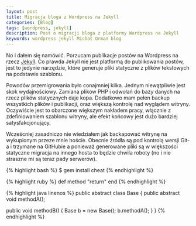 ```yaml
---
layout: post
title: Migracja bloga z Wordpress na Jekyll
categories: [Blog]
tags: [wordpress, jekyll]
description: Post o migracji bloga z platformy Wordpress na Jekyll
keywords: wordpress jekyll Michał Orman blog
---
```

No i dałem się namówić. Porzucam publikacje postów na Wordpress na rzecz [Jekyll](http://github.com/mojombo/jekyll/). Co prawda Jekyll nie jest platformą do publikowania postów, jest to jedynie narzędzie, które generuje pliki statyczne z plików tekstowych na podstawie szablonu.

Powodów przemigrowania było conajmniej kilka. Jednym niewątpliwie jest skok wydajnościowy. Zamiana plików PHP i odwołań do bazy danych na rzecz plików statycznych daje kopa. Dodatkowo mam pełen backup wszystkich plików i publikacji, oraz większą kontrolę nad wyglądem witryny. Oczywiście jest to obarczone większym nakładem pracy, włącznie z zdefiniowaniem szablonu witryny, ale efekt końcowy jest dużo bardziej satysfakcjonujący.

Wcześcniej zasadniczo nie wiedziałem jak backapować witrynę na wykupionym przeze mnie hoście. Obecnie źródła są pod kontrolą wersji Git-a i trzymane na GitHubie a ponieważ generowane pliki są w większości statyczne migracja na innego hosta to będzie chwila roboty (no i nie straszne mi są teraz pady serwerów).

{% highlight bash %}
$ gem install cheat
{% endhighlight %}

{% highlight ruby %}
def method
  "return"
end
{% endhighlight %}

{% highlight java linenos %}
public abstract class Base {
  public abstract void methodA();
  
  public void methodB() {
    Base b = new Base();
    b.methodA();
  }
}
{% endhighlight %}